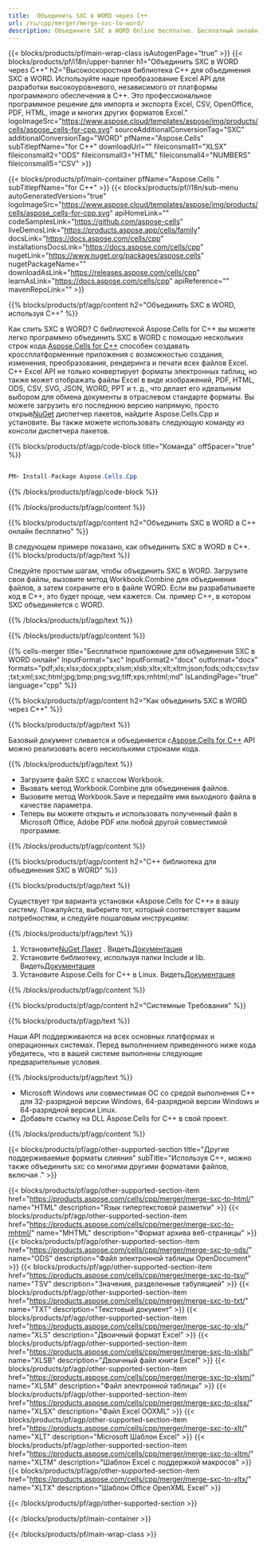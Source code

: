 ```yaml
---
title:  Объединить SXC в WORD через C++
url: /ru/cpp/merger/merge-sxc-to-word/ 
description: Объедините SXC в WORD Online бесплатно. Бесплатный онлайн SXC для слияния WORD. Объединить SXC в Word, Excel, PPTX, PDF, JPG, HTML, ODS, SVG, XPS и другие.
---
```

{{< blocks/products/pf/main-wrap-class isAutogenPage="true" >}}
{{< blocks/products/pf/i18n/upper-banner h1="Объединить SXC в WORD через C++" h2="Высокоскоростная библиотека C++ для объединения SXC в WORD. Используйте наше преобразование Excel API для разработки высокоуровневого, независимого от платформы программного обеспечения в C++. Это профессиональное программное решение для импорта и экспорта Excel, CSV, OpenOffice, PDF, HTML, image и многих других форматов Excel." logoImageSrc="https://www.aspose.cloud/templates/aspose/img/products/cells/aspose_cells-for-cpp.svg" sourceAdditionalConversionTag="SXC" additionalConversionTag="WORD" pfName="Aspose.Cells" subTitlepfName="for C++" downloadUrl="" fileiconsmall1="XLSX" fileiconsmall2="ODS" fileiconsmall3="HTML" fileiconsmall4="NUMBERS" fileiconsmall5="CSV" >}}

{{< blocks/products/pf/main-container pfName="Aspose.Cells " subTitlepfName="for C++" >}}
{{< blocks/products/pf/i18n/sub-menu autoGeneratedVersion="true" logoImageSrc="https://www.aspose.cloud/templates/aspose/img/products/cells/aspose_cells-for-cpp.svg" apiHomeLink="" codeSamplesLink="https://github.com/aspose-cells" liveDemosLink="https://products.aspose.app/cells/family" docsLink="https://docs.aspose.com/cells/cpp" installationsDocsLink="https://docs.aspose.com/cells/cpp" nugetLink="https://www.nuget.org/packages/aspose.cells" nugetPackageName="" downloadAsLink="https://releases.aspose.com/cells/cpp" learnAsLink="https://docs.aspose.com/cells/cpp" apiReference="" mavenRepoLink="" >}}

{{% blocks/products/pf/agp/content h2="Объединить SXC в WORD, используя C++" %}}

 Как слить SXC в WORD? С библиотекой Aspose.Cells for C++ вы можете легко программно объединить SXC в WORD с помощью нескольких строк кода.[Aspose.Cells for C++](https://products.aspose.com/cells/cpp) способен создавать кроссплатформенные приложения с возможностью создания, изменения, преобразования, рендеринга и печати всех файлов Excel. C++ Excel API не только конвертирует форматы электронных таблиц, но также может отображать файлы Excel в виде изображений, PDF, HTML, ODS, CSV, SVG, JSON, WORD, PPT и т. д., что делает его идеальным выбором для обмена документы в отраслевом стандарте форматы. Вы можете загрузить его последнюю версию напрямую, просто открыв[NuGet](https://www.nuget.org/packages/Aspose.Cells.Cpp/) диспетчер пакетов, найдите Aspose.Cells.Cpp и установите. Вы также можете использовать следующую команду из консоли диспетчера пакетов.

{{% blocks/products/pf/agp/code-block title="Команда" offSpacer="true" %}}

```cs

PM> Install-Package Aspose.Cells.Cpp

```

{{% /blocks/products/pf/agp/code-block %}}

{{% /blocks/products/pf/agp/content %}}

{{% blocks/products/pf/agp/content h2="Объединить SXC в WORD в C++ онлайн бесплатно" %}}

В следующем примере показано, как объединить SXC в WORD в C++.
{{% blocks/products/pf/agp/text %}}

Следуйте простым шагам, чтобы объединить SXC в WORD. Загрузите свои файлы, вызовите метод Workbook.Combine для объединения файлов, а затем сохраните его в файле WORD. Если вы разрабатываете код в C++, это будет проще, чем кажется. См. пример C++, в котором SXC объединяется с WORD.

{{% /blocks/products/pf/agp/text %}}

{{% /blocks/products/pf/agp/content %}}

{{% cells-merger title="Бесплатное приложение для объединения SXC в WORD онлайн" InputFormat="sxc" InputFormat2="docx" outformat="docx" formats="pdf;xls;xlsx;docx;pptx;xlsm;xlsb;xltx;xlt;xltm;json;fods;ods;csv;tsv;txt;xml;sxc;html;jpg;bmp;png;svg;tiff;xps;mhtml;md" IsLandingPage="true" language="cpp" %}}

{{% blocks/products/pf/agp/content h2="Как объединить SXC в WORD через C++" %}}

{{% blocks/products/pf/agp/text %}}

 Базовый документ сливается и объединяется с[Aspose.Cells for C++](https://products.aspose.com/cells/cpp) API можно реализовать всего несколькими строками кода.

{{% /blocks/products/pf/agp/text %}}

+ Загрузите файл SXC с классом Workbook.
+ Вызвать метод Workbook.Combine для объединения файлов.
+ Вызовите метод Workbook.Save и передайте имя выходного файла в качестве параметра.
+ Теперь вы можете открыть и использовать полученный файл в Microsoft Office, Adobe PDF или любой другой совместимой программе.

{{% /blocks/products/pf/agp/content %}}

{{% blocks/products/pf/agp/content h2="C++ библиотека для объединения SXC в WORD" %}}

{{% blocks/products/pf/agp/text %}}

Существует три варианта установки «Aspose.Cells for C++» в вашу систему. Пожалуйста, выберите тот, который соответствует вашим потребностям, и следуйте пошаговым инструкциям:

{{% /blocks/products/pf/agp/text %}}

1.  Установите[NuGet Пакет](https://www.nuget.org/packages/Aspose.Cells.Cpp/) . Видеть[Документация](https://docs.aspose.com/cells/cpp/installation/#using-nuget-package-manager)
1.  Установите библиотеку, используя папки Include и lib. Видеть[Документация](https://docs.aspose.com/cells/cpp/installation/#using-include-and-lib-folders)
1. Установите Aspose.Cells for C++ в Linux. Видеть[Документация](https://docs.aspose.com/cells/cpp/installation/#installing-asposecells-for-c-in-linux)


{{% /blocks/products/pf/agp/content %}}

 
{{% blocks/products/pf/agp/content h2="Системные Требования" %}}

{{% blocks/products/pf/agp/text %}}

Наши API поддерживаются на всех основных платформах и операционных системах. Перед выполнением приведенного ниже кода убедитесь, что в вашей системе выполнены следующие предварительные условия.

{{% /blocks/products/pf/agp/text %}}

- Microsoft Windows или совместимая ОС со средой выполнения C++ для 32-разрядной версии Windows, 64-разрядной версии Windows и 64-разрядной версии Linux.
- Добавьте ссылку на DLL Aspose.Cells for C++ в свой проект.


{{% /blocks/products/pf/agp/content %}}


{{< blocks/products/pf/agp/other-supported-section title="Другие поддерживаемые форматы слияния" subTitle="Используя C++, можно также объединить sxc со многими другими форматами файлов, включая ." >}}

{{< blocks/products/pf/agp/other-supported-section-item href="https://products.aspose.com/cells/cpp/merger/merge-sxc-to-html/" name="HTML" description="Язык гипертекстовой разметки" >}}
{{< blocks/products/pf/agp/other-supported-section-item href="https://products.aspose.com/cells/cpp/merger/merge-sxc-to-mhtml/" name="MHTML" description="Формат архива веб-страницы" >}}
{{< blocks/products/pf/agp/other-supported-section-item href="https://products.aspose.com/cells/cpp/merger/merge-sxc-to-ods/" name="ODS" description="Файл электронной таблицы OpenDocument" >}}
{{< blocks/products/pf/agp/other-supported-section-item href="https://products.aspose.com/cells/cpp/merger/merge-sxc-to-tsv/" name="TSV" description="Значения, разделенные табуляцией" >}}
{{< blocks/products/pf/agp/other-supported-section-item href="https://products.aspose.com/cells/cpp/merger/merge-sxc-to-txt/" name="TXT" description="Текстовый документ" >}}
{{< blocks/products/pf/agp/other-supported-section-item href="https://products.aspose.com/cells/cpp/merger/merge-sxc-to-xls/" name="XLS" description="Двоичный формат Excel" >}}
{{< blocks/products/pf/agp/other-supported-section-item href="https://products.aspose.com/cells/cpp/merger/merge-sxc-to-xlsb/" name="XLSB" description="Двоичный файл книги Excel" >}}
{{< blocks/products/pf/agp/other-supported-section-item href="https://products.aspose.com/cells/cpp/merger/merge-sxc-to-xlsm/" name="XLSM" description="Файл электронной таблицы" >}}
{{< blocks/products/pf/agp/other-supported-section-item href="https://products.aspose.com/cells/cpp/merger/merge-sxc-to-xlsx/" name="XLSX" description="Файл Excel OOXML" >}}
{{< blocks/products/pf/agp/other-supported-section-item href="https://products.aspose.com/cells/cpp/merger/merge-sxc-to-xlt/" name="XLT" description="Microsoft Шаблон Excel" >}}
{{< blocks/products/pf/agp/other-supported-section-item href="https://products.aspose.com/cells/cpp/merger/merge-sxc-to-xltm/" name="XLTM" description="Шаблон Excel с поддержкой макросов" >}}
{{< blocks/products/pf/agp/other-supported-section-item href="https://products.aspose.com/cells/cpp/merger/merge-sxc-to-xltx/" name="XLTX" description="Шаблон Office OpenXML Excel" >}}

{{< /blocks/products/pf/agp/other-supported-section >}}

{{< /blocks/products/pf/main-container >}}
    
{{< /blocks/products/pf/main-wrap-class >}}
